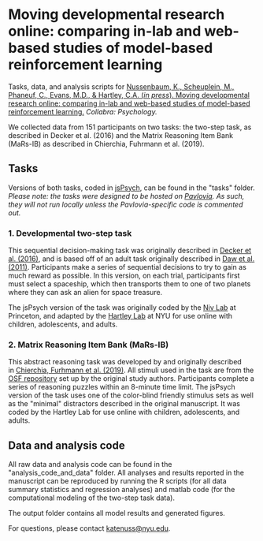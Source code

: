 # Moving developmental research online: comparing in-lab and web-based studies of model-based reinforcement learning
Tasks, data, and analysis scripts for [Nussenbaum, K., Scheuplein, M., Phaneuf, C., Evans, M.D., & Hartley, C.A. (_in press_). 
Moving developmental research online: comparing in-lab and web-based studies of model-based reinforcement learning.](https://osf.io/vewyq/) _Collabra: Psychology._

We collected data from 151 participants on two tasks: the two-step task, as described in Decker et al. (2016)
and the Matrix Reasoning Item Bank (MaRs-IB) as described in Chierchia, Fuhrmann et al. (2019). 

## Tasks
Versions of both tasks, coded in [jsPsych](https://www.jspsych.org/), can be found in the "tasks" folder.
_Please note: the tasks were designed to be hosted on [Pavlovia](https://pavlovia.org/). As such, they will not run locally unless the Pavlovia-specific code is commented out._ 

### 1. Developmental two-step task
This sequential decision-making task was originally described in [Decker et al. (2016)](https://journals.sagepub.com/doi/full/10.1177/0956797616639301?url_ver=Z39.88-2003&rfr_id=ori:rid:crossref.org&rfr_dat=cr_pub%20%200pubmed), and is based off of an adult task originally described in [Daw et al. (2011)](https://www.cell.com/neuron/fulltext/S0896-6273(11)00125-5?_returnURL=https%3A%2F%2Flinkinghub.elsevier.com%2Fretrieve%2Fpii%2FS0896627311001255%3Fshowall%3Dtrue).
Participants make a series of sequential decisions to try to gain as much reward as possible. In this version, on each trial, participants first must select a spaceship, which then transports them to one of two planets where they can ask an alien for space treasure.

The jsPsych version of the task was originally coded by the [Niv Lab](https://nivlab.princeton.edu/) at Princeton, and adapted by the [Hartley Lab](https://www.hartleylab.org/) at NYU for use online with children, adolescents, and adults.

### 2. Matrix Reasoning Item Bank (MaRs-IB)
This abstract reasoning task was developed by and originally described in [Chierchia, Furhmann et al. (2019)](https://royalsocietypublishing.org/doi/10.1098/rsos.190232). All stimuli used in the task are from the [OSF repository](https://osf.io/g96f4/) set up by the original study authors.
Participants complete a series of reasoning puzzles within an 8-minute time limit.
The jsPsych version of the task uses one of the color-blind friendly stimulus sets as well as the "minimal" distractors described in the original manuscript. It was coded by the Hartley Lab for use online with children, adolescents, and adults.


## Data and analysis code
All raw data and analysis code can be found in the "analysis_code_and_data" folder. All analyses and results reported in the manuscript can be reproduced by running the R scripts (for all data summary statistics and regression analyses) and matlab code (for the computational modeling of the two-step task data). 

The output folder contains all model results and generated figures. 

For questions, please contact katenuss@nyu.edu.

